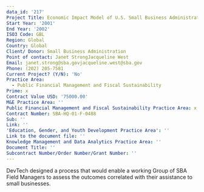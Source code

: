 ```yaml
---
data_id: '217'
Project Title: Economic Impact Model of U.S. Small Business Administration
Start Year: '2001'
End Year: '2002'
ISO3 Code: GBL
Region: Global
Country: Global
Client/ Donor: Small Business Administration
Point of contact: Janet StrongJacqueline West
Email: janet.strong@sba.govjacqueline.west@sba.gov
Phone: (202) 205-7581
Current Project? (Y/N): 'No'
Practice Area:
  - Public Financial Management and Fiscal Sustainability
Prime: x
Contract Value USD: '75000.00'
M&E Practice Area: ''
Public Financial Management and Fiscal Sustainability Practice Area: x
Contract Number: SBA-HQ-01-F-0488
Sub: ''
Link: ''
'Education, Gender, and Youth Development Practice Area': ''
Link to the document file: ''
Knowledge Management and Data Analytics Practice Area: ''
Document Title: ''
Subcontract Number/Order Number/Grant Number: ''
---
```

DevTech designed a process that would enable a working Group of SBA Field Managers to assess the outcomes correlated with their assistance to small businesses.